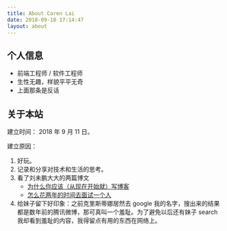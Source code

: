 ```yaml
---
title: About Caren Lai
date: 2018-09-10 17:14:47
layout: about
---
```


## 个人信息

- 前端工程师 / 软件工程师
- 生性无趣，样貌平平无奇
- 上面那条是反话

## 关于本站

建立时间： 2018 年 9 月 11 日。

建立原因：

1. 好玩。
2. 记录和分享对技术和生活的思考。
3. 看了刘未鹏大大的两篇博文
   - [为什么你应该（从现在开始就）写博客](http://mindhacks.cn/2009/02/15/why-you-should-start-blogging-now/)
   - [怎么花两年的时间去面试一个人](http://mindhacks.cn/2011/11/04/how-to-interview-a-person-for-two-years/)
4. 给妹子留下好印象：之前克里斯蒂娜居然去 google 我的名字，搜出来的结果都是数年前的腾讯微博，那可真叫一个羞耻。为了避免以后还有妹子 search 我却看到羞耻的内容，我得留点有用的东西在网络上。
